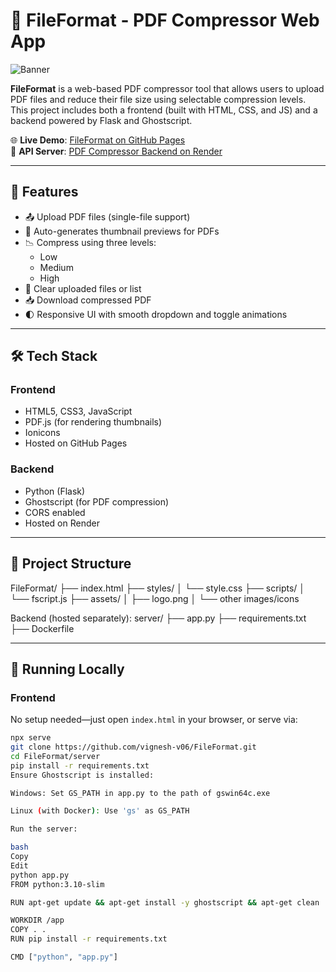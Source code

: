 # 📄 FileFormat - PDF Compressor Web App

![Banner](https://vignesh-v06.github.io/FileFormat/assets/logo.png)

**FileFormat** is a web-based PDF compressor tool that allows users to upload PDF files and reduce their file size using selectable compression levels. This project includes both a frontend (built with HTML, CSS, and JS) and a backend powered by Flask and Ghostscript.

🌐 **Live Demo**: [FileFormat on GitHub Pages](https://vignesh-v06.github.io/FileFormat/)  
🚀 **API Server**: [PDF Compressor Backend on Render](https://fileformat-2.onrender.com)

---

## 🔧 Features

- 📤 Upload PDF files (single-file support)
- 🧠 Auto-generates thumbnail previews for PDFs
- 📉 Compress using three levels:
  - Low
  - Medium
  - High
- 🧼 Clear uploaded files or list
- 📥 Download compressed PDF
- 🌓 Responsive UI with smooth dropdown and toggle animations

---

## 🛠️ Tech Stack

### Frontend
- HTML5, CSS3, JavaScript
- PDF.js (for rendering thumbnails)
- Ionicons
- Hosted on GitHub Pages

### Backend
- Python (Flask)
- Ghostscript (for PDF compression)
- CORS enabled
- Hosted on Render

---

## 📁 Project Structure
FileFormat/
├── index.html
├── styles/
│ └── style.css
├── scripts/
│ └── fscript.js
├── assets/
│ ├── logo.png
│ └── other images/icons


Backend (hosted separately):
server/
├── app.py
├── requirements.txt
├── Dockerfile

---

## 🧪 Running Locally

### Frontend

No setup needed—just open `index.html` in your browser, or serve via:

```bash
npx serve
git clone https://github.com/vignesh-v06/FileFormat.git
cd FileFormat/server
pip install -r requirements.txt
Ensure Ghostscript is installed:

Windows: Set GS_PATH in app.py to the path of gswin64c.exe

Linux (with Docker): Use 'gs' as GS_PATH

Run the server:

bash
Copy
Edit
python app.py
FROM python:3.10-slim

RUN apt-get update && apt-get install -y ghostscript && apt-get clean

WORKDIR /app
COPY . .
RUN pip install -r requirements.txt

CMD ["python", "app.py"]


